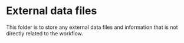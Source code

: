# External data files 

This folder is to store any external data files and information that is not directly related to the workflow.